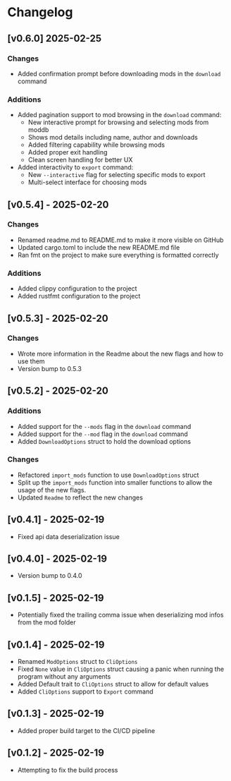 # Changelog

## [v0.6.0] 2025-02-25

### Changes

- Added confirmation prompt before downloading mods in the `download` command

### Additions

- Added pagination support to mod browsing in the `download` command:
  - New interactive prompt for browsing and selecting mods from moddb
  - Shows mod details including name, author and downloads
  - Added filtering capability while browsing mods
  - Added proper exit handling
  - Clean screen handling for better UX
- Added interactivity to `export` command:
  - New `--interactive` flag for selecting specific mods to export
  - Multi-select interface for choosing mods

## [v0.5.4] - 2025-02-20

### Changes

- Renamed readme.md to README.md to make it more visible on GitHub
- Updated cargo.toml to include the new README.md file
- Ran fmt on the project to make sure everything is formatted correctly

### Additions

+ Added clippy configuration to the project
+ Added rustfmt configuration to the project

## [v0.5.3] - 2025-02-20

### Changes

- Wrote more information in the Readme about the new flags and how to use them
- Version bump to 0.5.3

## [v0.5.2] - 2025-02-20

### Additions

+ Added support for the `--mods` flag in the `download` command
+ Added support for the `--mod` flag in the `download` command
+ Added `DownloadOptions` struct to hold the download options

### Changes

- Refactored `import_mods` function to use `DownloadOptions` struct
- Split up the `import_mods` function into smaller functions to allow the usage of the new flags.
- Updated `Readme` to reflect the new changes

## [v0.4.1] - 2025-02-19

- Fixed api data deserialization issue

## [v0.4.0] - 2025-02-19

- Version bump to 0.4.0

## [v0.1.5] - 2025-02-19

- Potentially fixed the trailing comma issue when deserializing mod infos from the mod folder

## [v0.1.4] - 2025-02-19

- Renamed `ModOptions` struct to `CliOptions`
- Fixed `None` value in `CliOptions` struct causing a panic when running the program without any arguments
- Added Default trait to `CliOptions` struct to allow for default values
- Added `CliOptions` support to `Export` command

## [v0.1.3] - 2025-02-19

- Added proper build target to the CI/CD pipeline

## [v0.1.2] - 2025-02-19

- Attempting to fix the build process